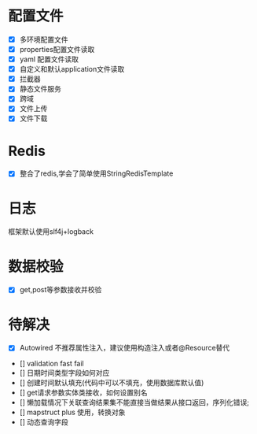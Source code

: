 # 配置文件
- [x] 多环境配置文件
- [x] properties配置文件读取
- [x] yaml 配置文件读取
- [x] 自定义和默认application文件读取
- [x] 拦截器
- [x] 静态文件服务
- [x] 跨域
- [x] 文件上传
- [x] 文件下载

# Redis
- [x] 整合了redis,学会了简单使用StringRedisTemplate

# 日志
框架默认使用slf4j+logback

# 数据校验
- [x] get,post等参数接收并校验

# 待解决
- [x] Autowired 不推荐属性注入，建议使用构造注入或者@Resource替代

- [] validation fast fail
- [] 日期时间类型字段如何对应
- [] 创建时间默认填充(代码中可以不填充，使用数据库默认值)
- [] get请求参数实体类接收，如何设置别名
- [] 懒加载情况下关联查询结果集不能直接当做结果从接口返回，序列化错误; 
- [] mapstruct plus 使用，转换对象
- [] 动态查询字段